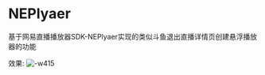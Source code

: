 # NEPlyaer
基于网易直播播放器SDK-NEPlyaer实现的类似斗鱼退出直播详情页创建悬浮播放器的功能

效果:
![-w415](http://oif61bzoy.bkt.clouddn.com/NEPlayer2.gif)

